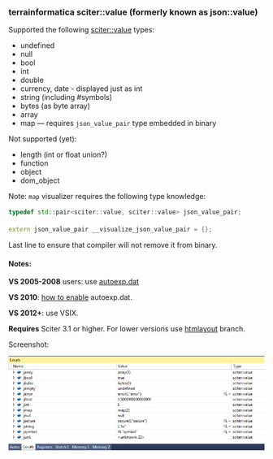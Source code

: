 ### terrainformatica sciter::value (formerly known as json::value)

Supported the following [sciter::value](http://terrainformatica.com/forums/topic.php?id=670) types:

* undefined
* null
* bool
* int
* double
* currency, date - displayed just as int
* string (including #symbols)
* bytes (as byte array)
* array
* map — requires `json_value_pair` type embedded in binary


Not supported (yet):

* length (int or float union?)
* function
* object
* dom_object


Note: `map` visualizer requires the following type knowledge:

```cpp
typedef std::pair<sciter::value, sciter::value> json_value_pair;

extern json_value_pair __visualize_json_value_pair = {};
```

Last line to ensure that compiler will not remove it from binary.

#### Notes:

**VS 2005-2008** users: use [autoexp.dat](autoexp.dat.txt)

**VS 2010**: [how to enable](http://stackoverflow.com/a/21008426/736762) autoexp.dat.

**VS 2012+**: use VSIX.


**Requires** Sciter 3.1 or higher. For lower versions use [htmlayout](https://github.com/pravic/json-value-visualizer/tree/htmlayout) branch.

Screenshot:

![Debug screenshot](sciter-value.png)
